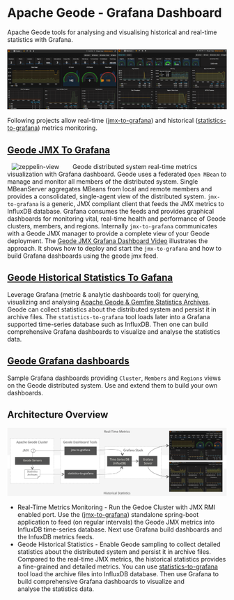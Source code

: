 # Apache Geode - Grafana Dashboard

Apache Geode tools for analysing and visualising historical and real-time statistics with Grafana.

![Apache Geode Grafana Dashboards](./doc/geode-dashboards.png)

Following projects allow real-time ([jmx-to-grafana](./jmx-to-grafana)) 
and historical ([statistics-to-grafana](./statistics-to-grafana)) metrics monitoring.

## [Geode JMX To Grafana](./jmx-to-grafana) 
[<img align="left" src="http://img.youtube.com/vi/e2UlWm1w2yY/0.jpg" alt="zeppelin-view" hspace="10" width="130"></img>](https://www.youtube.com/watch?v=e2UlWm1w2yY)
Geode distributed system real-time metrics visualization with Grafana dashboard. 
Geode uses a federated `Open MBean`  to manage and monitor all members of the distributed system. Single MBeanServer aggregates 
MBeans from local and remote members and provides a consolidated, single-agent view of the 
distributed system.	`jmx-to-grafana` is a generic, JMX compliant client that feeds the JMX metrics
to InfluxDB database. Grafana consumes the feeds and provides graphical dashboards for monitoring vital, real-time 
health and performance of Geode clusters, members, and regions.
Internally `jmx-to-grafana` communicates with a Geode JMX manager to provide a complete view of 
your Geode deployment. 
The [Geode JMX Grafana Dashboard Video](https://www.youtube.com/watch?v=e2UlWm1w2yY) illustrates the approach. It shows how to deploy and start the `jmx-to-grafana` 
and how to build Grafana dashboards using the geode jmx feed.

## [Geode Historical Statistics To Gafana](./statistics-to-grafana) 
Leverage Grafana (metric & analytic dashboards tool) for querying, visualizing and analysing [Apache Geode & Gemfire Statistics Archives](http://geode.apache.org/docs/guide/managing/statistics/chapter_overview.html). 
Geode can collect statistics about the distributed system and persist it in archive files. The `statistics-to-grafana` 
tool loads later into a Grafana supported time-series database such as InfluxDB. Then one can 
build comprehensive Grafana dashboards to visualize and analyse the statistics data.

## [Geode Grafana dashboards](./jmx-to-grafana/src/main/resources/dashboards)
Sample Grafana dashboards providing `Cluster`, `Members` and `Regions` views on the Geode 
distributed system. Use and extend them to build your own dashboards. 

## Architecture Overview
![Apache Geode Grafana Dashboards Architecture](./doc/GeodeDashboardArchitecture.png)
* Real-Time Metrics Monitoring - Run the Gedoe Cluster with JMX RMI enabled port. Use the ([jmx-to-grafana](./jmx-to-grafana)) standalone spring-boot 
application to feed (on regular intervals) the Geode JMX metrics into InfluxDB time-series database. 
Next use Grafana build dashboards and the InfuxDB metrics feeds.
* Geode Historical Statistics - Enable Geode sampling to collect detailed statistics about the distributed 
system and persist it in archive files. Compared to the real-time JMX metrics, the historical statistics 
provides a fine-grained and detailed metrics. 
You can use [statistics-to-grafana](./statistics-to-grafana)  tool load the archive files 
into InfluxDB database. Then use Grafana to build comprehensive Grafana dashboards to visualize and  
analyse the statistics data. 
 
    
